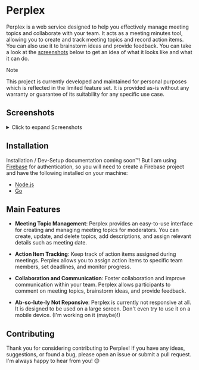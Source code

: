 # Perplex

Perplex is a web service designed to help you effectively manage meeting topics and collaborate with your team.
It acts as a meeting minutes tool, allowing you to create and track meeting topics and record action items.
You can also use it to brainstorm ideas and provide feedback. You can take a look at the [screenshots](#screenshots) below to get an idea of what it looks like and what it can do.

> [!NOTE]
> This project is currently developed and maintained for personal purposes which is reflected in the limited feature set.
> It is provided as-is without any warranty or guarantee of its suitability for any specific use case.

## Screenshots

<details>
  <summary>Click to expand Screenshots</summary>

**Note:** These screenshots may not reflect the current state of the project.

### Dashboard

![](./assets/Scr-Dashboard.png)

### Project Overview

![](./assets/Scr-Project-Overview.png)

### Create Topic

![](./assets/Scr-Create-Topic.png)

### Topic Overview

![](./assets/Scr-Topic-Overview.png)

</details>

## Installation

Installation / Dev-Setup documentation coming soon™!
But I am using [Firebase](https://firebase.google.com/) for authentication,
so you will need to create a Firebase project and have the following installed on your machine:

- [Node.js](https://nodejs.org/en/)
- [Go](https://golang.org/)

## Main Features

- **Meeting Topic Management**: Perplex provides an easy-to-use interface for creating and managing meeting topics for moderators. You can create, update, and delete topics, add descriptions, and assign relevant details such as meeting date.

- **Action Item Tracking**: Keep track of action items assigned during meetings. Perplex allows you to assign action items to specific team members, set deadlines, and monitor progress.

- **Collaboration and Communication**: Foster collaboration and improve communication within your team. Perplex allows participants to comment on meeting topics, brainstorm ideas, and provide feedback.

- **Ab-so-lute-ly Not Reponsive**: Perplex is currently not responsive at all. It is designed to be used on a large screen. Don't even try to use it on a mobile device. (I'm working on it (maybe)!)

## Contributing

Thank you for considering contributing to Perplex! If you have any ideas, suggestions, or found a bug, please open an issue or submit a pull request. I'm always happy to hear from you! 😊
